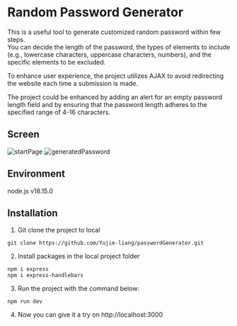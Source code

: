 Random Password Generator
===
This is a useful tool to generate customized random password within few steps.  
You can decide the length of the password, the types of elements to include (e.g., lowercase characters, uppercase characters, numbers), and the specific elements to be excluded.

To enhance user experience, the project utilizes AJAX to avoid redirecting the website each time a submission is made.  

The project could be enhanced by adding an alert for an empty password length field and by ensuring that the password length adheres to the specified range of 4-16 characters.
## Screen
![startPage](https://i.imgur.com/YD2I7PJ.png)
![generatedPassword](https://i.imgur.com/tS2wUYJ.png)

## Environment
node.js v18.15.0

## Installation
1. Git clone the project to local
  ```
  git clone https://github.com/Yujie-liang/passwordGenerator.git
  ```
2. Install packages in the local project folder
  ```
  npm i express
  npm i express-handlebars
  ```
3. Run the project with the command below:
  ```
  npm run dev
  ```
4. Now you can give it a try on http://localhost:3000
